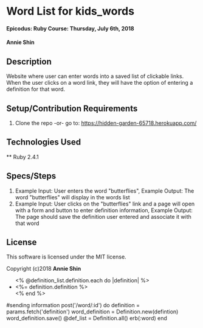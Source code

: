 # Word List for kids_words

#### Epicodus: Ruby Course: Thursday, July 6th, 2018

#### Annie Shin

## Description

Website where user can enter words into a saved list of clickable links. When the user clicks on a word link, they will have the option of entering a definition for that word.

## Setup/Contribution Requirements

1. Clone the repo -or- go to: https://hidden-garden-65718.herokuapp.com/

## Technologies Used

** Ruby 2.4.1

## Specs/Steps

1. Example Input: User enters the word "butterflies", Example Output: The word "butterflies" will display in the words list
2. Example Input: User clicks on the "butterflies" link and a page will open with a form and button to enter definition information, Example Output: The page should save the definition user entered and associate it with that word

## License

This software is licensed under the MIT license.

Copyright (c)2018 **Annie Shin**


  <form action="/word/<%= @word.id %>" method="post">


  <ul>
    <% @definition_list.definition.each do |definition| %>
    <li> <%= definition.definition %> </li>
    <% end %>
  </ul>


  #sending information
  post('/word/:id') do
    definition = params.fetch('definition')
    word_definition = Definition.new(defintion)
    word_definition.save()
    @def_list = Definition.all()
    erb(:word)
  end
